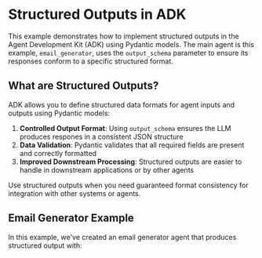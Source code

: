 # Structured Outputs in ADK

This example demonstrates how to implement structured outputs in the Agent Development Kit
(ADK) using Pydantic models. The main agent is this example, `email_generator`, uses the
`output_schema` parameter to ensure its responses conform to a specific structured format.

## What are Structured Outputs?

ADK allows you to define structured data formats for agent inputs and outputs using Pydantic models:

1. **Controlled Output Format**: Using `output_schema` ensures the LLM produces respones in a
   consistent JSON structure
2. **Data Validation**: Pydantic validates that all required fields are present and correctly
   formatted
3. **Improved Downstream Processing**: Structured outputs are easier to handle in downstream
   applications or by other agents

Use structured outputs when you need guaranteed format consistency for integration with other
systems or agents.

## Email Generator Example

In this example, we've created an email generator agent that produces structured output with:
